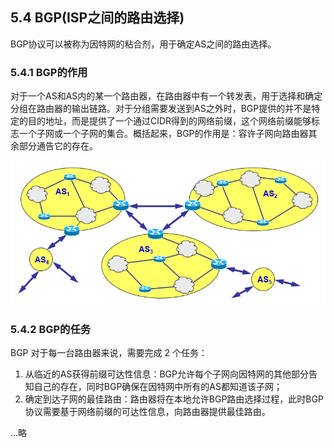 ## 5.4 BGP(ISP之间的路由选择)

BGP协议可以被称为因特网的粘合剂，用于确定AS之间的路由选择。

### 5.4.1 BGP的作用
对于一个AS和AS内的某一个路由器，在路由器中有一个转发表，用于选择和确定分组在路由器的输出链路。对于分组需要发送到AS之外时，BGP提供的并不是特定的目的地址，而是提供了一个通过CIDR得到的网络前缀，这个网络前缀能够标志一个子网或一个子网的集合。概括起来，BGP的作用是：容许子网向路由器其余部分通告它的存在。

![](../image/chapter4/5.4.1.png)

### 5.4.2 BGP的任务

BGP 对于每一台路由器来说，需要完成 2 个任务：

1. 从临近的AS获得前缀可达性信息：BGP允许每个子网向因特网的其他部分告知自己的存在，同时BGP确保在因特网中所有的AS都知道该子网；
2. 确定到达子网的最佳路由：路由器将在本地允许BGP路由选择过程，此时BGP协议需要基于网络前缀的可达性信息，向路由器提供最佳路由。

...略